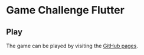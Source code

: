 # Game Challenge Flutter

## Play

The game can be played by visiting the [GitHub pages](https://tgerritsen98.github.io/game_challenge_flutter/#/).
